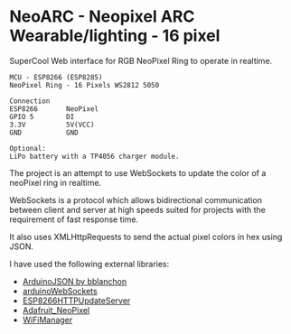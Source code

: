 # NeoARC - Neopixel ARC Wearable/lighting - 16 pixel

SuperCool Web interface for RGB NeoPixel Ring to operate in realtime.
```
MCU - ESP8266 (ESP8285)
NeoPixel Ring - 16 Pixels WS2812 5050
```
```
Connection
ESP8266       NeoPixel
GPIO 5        DI
3.3V          5V(VCC)
GND           GND

Optional:
LiPo battery with a TP4056 charger module.
```

The project is an attempt to use WebSockets to update the color of a neoPixel ring in realtime.

WebSockets is a protocol which allows bidirectional communication between client and server at high speeds suited for projects with the requirement of fast response time.

It also uses XMLHttpRequests to send the actual pixel colors in hex using JSON.

I have used the following external libraries:
  
 - [ArduinoJSON by bblanchon](https://github.com/bblanchon/ArduinoJson)
 - [arduinoWebSockets](https://github.com/Links2004/arduinoWebSockets)
 - [ESP8266HTTPUpdateServer](https://github.com/esp8266/Arduino/tree/master/libraries/ESP8266HTTPUpdateServer)
 - [Adafruit_NeoPixel](https://github.com/adafruit/Adafruit_NeoPixel)
 - [WiFiManager](https://github.com/tzapu/WiFiManager)
 
 

